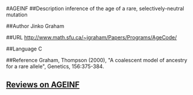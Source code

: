 #AGEINF
##Description
inference of the age of a rare, selectively-neutral mutation

##Author
Jinko Graham

##URL
http://www.math.sfu.ca/~jgraham/Papers/Programs/AgeCode/

##Language
C

##Reference
Graham, Thompson (2000), "A coalescent model of ancestry for a rare allele", Genetics, 156:375-384.


## [Reviews on AGEINF](https://github.com/gaow/genetic-analysis-software/issues/7)